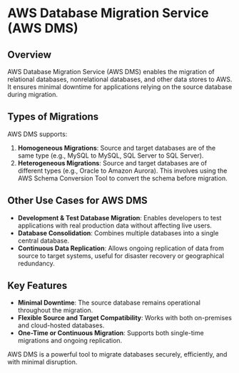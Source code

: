 # AWS Database Migration Service (AWS DMS)

## Overview
AWS Database Migration Service (AWS DMS) enables the migration of relational databases, nonrelational databases, and other data stores to AWS. It ensures minimal downtime for applications relying on the source database during migration.

## Types of Migrations
AWS DMS supports:
1. **Homogeneous Migrations**: Source and target databases are of the same type (e.g., MySQL to MySQL, SQL Server to SQL Server).
2. **Heterogeneous Migrations**: Source and target databases are of different types (e.g., Oracle to Amazon Aurora). This involves using the AWS Schema Conversion Tool to convert the schema before migration.

## Other Use Cases for AWS DMS
- **Development & Test Database Migration**: Enables developers to test applications with real production data without affecting live users.
- **Database Consolidation**: Combines multiple databases into a single central database.
- **Continuous Data Replication**: Allows ongoing replication of data from source to target systems, useful for disaster recovery or geographical redundancy.

## Key Features
- **Minimal Downtime**: The source database remains operational throughout the migration.
- **Flexible Source and Target Compatibility**: Works with both on-premises and cloud-hosted databases.
- **One-Time or Continuous Migration**: Supports both single-time migrations and ongoing replication.

AWS DMS is a powerful tool to migrate databases securely, efficiently, and with minimal disruption.